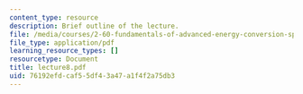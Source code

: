 ```yaml
---
content_type: resource
description: Brief outline of the lecture.
file: /media/courses/2-60-fundamentals-of-advanced-energy-conversion-spring-2004/76192efdcaf55df43a47a1f4f2a75db3_lecture8.pdf
file_type: application/pdf
learning_resource_types: []
resourcetype: Document
title: lecture8.pdf
uid: 76192efd-caf5-5df4-3a47-a1f4f2a75db3
---
```

